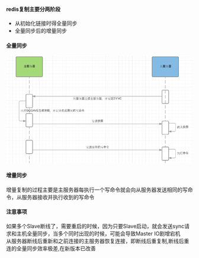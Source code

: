 #### redis复制主要分两阶段
+ 从初始化链接时得全量同步
+ 全量同步后的增量同步

#### 全量同步
![btree](https://github.com/tinysKai/JavaNode/blob/master/image/article/2018/0709//redisS.png)

#### 增量同步 
增量复制的过程主要是主服务器每执行一个写命令就会向从服务器发送相同的写命令，从服务器接收并执行收到的写命令

#### 注意事项
如果多个Slave断线了，需要重启的时候，因为只要Slave启动，就会发送sync请求和主机全量同步，当多个同时出现的时候，可能会导致Master IO剧增宕机  
从服务器断线后重新和之前连接的主服务器恢复连接，即断线后重复制,断线后重连的全量同步效率极差,在新版本已改善  

